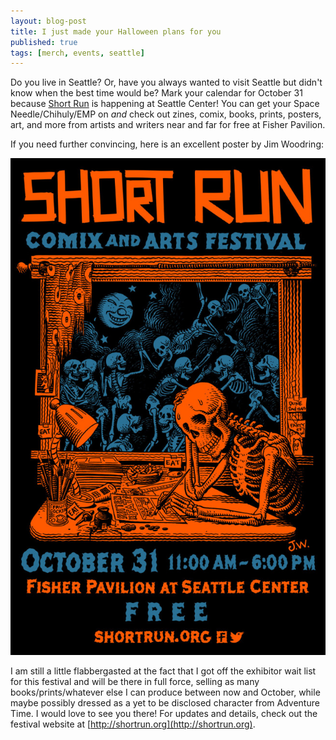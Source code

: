 ```yaml
---
layout: blog-post
title: I just made your Halloween plans for you
published: true
tags: [merch, events, seattle]
---
```

Do you live in Seattle? Or, have you always wanted to visit Seattle but didn't know when the best time would be? Mark your calendar for October 31 because [Short Run](http://shortrun.org) is happening at Seattle Center! You can get your Space Needle/Chihuly/EMP on *and* check out zines, comix, books, prints, posters, art, and more from artists and writers near and far for free at Fisher Pavilion. 

If you need further convincing, here is an excellent poster by Jim Woodring: 

![Short Run 2015 poster by Jim Woodring](/images/blog/short-run-poster.jpg)

I am still a little flabbergasted at the fact that I got off the exhibitor wait list for this festival and will be there in full force, selling as many books/prints/whatever else I can produce between now and October, while maybe possibly dressed as a yet to be disclosed character from Adventure Time. I would love to see you there! For updates and details, check out the festival website at [http://shortrun.org](http://shortrun.org). 